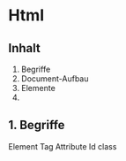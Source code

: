 # Html

## Inhalt
1. Begriffe
2. Document-Aufbau
3. Elemente
4. 




## 1. Begriffe
Element
Tag
Attribute
Id
class